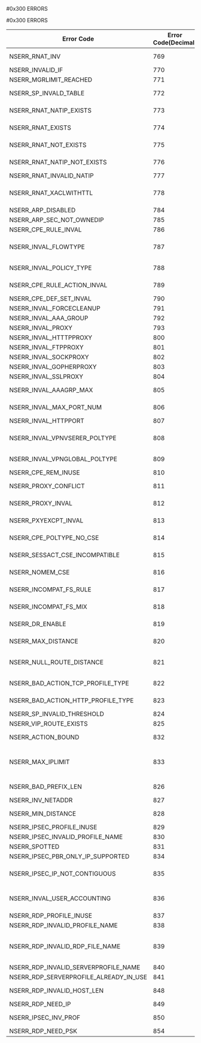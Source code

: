 #0x300 ERRORS

#0x300 ERRORS



<table><thead><tr><th>Error Code</th><th>Error Code(Decimal)</th><th>Error Code(Hex)</th><th>Error Message</th></tr></thead><tbody><tr><td>NSERR_RNAT_INV</td><td>769</td><td>0x301</td><td>Reverse NAT not applicable for default route.</td><tr><tr><td>NSERR_INVALID_IF</td><td>770</td><td>0x302</td><td>Invalid interface name/number.</td><tr><tr><td>NSERR_MGRLIMIT_REACHED</td><td>771</td><td>0x303</td><td>Maximum manager limit reached.</td><tr><tr><td>NSERR_SP_INVALD_TABLE</td><td>772</td><td>0x304</td><td>SP table entries should be in increasing order.</td><tr><tr><td>NSERR_RNAT_NATIP_EXISTS</td><td>773</td><td>0x305</td><td>RNAT to the target network with specified NAT IP already exists.</td><tr><tr><td>NSERR_RNAT_EXISTS</td><td>774</td><td>0x306</td><td>RNAT to the target network already exists.</td><tr><tr><td>NSERR_RNAT_NOT_EXISTS</td><td>775</td><td>0x307</td><td>RNAT to the target network does not exist.</td><tr><tr><td>NSERR_RNAT_NATIP_NOT_EXISTS</td><td>776</td><td>0x308</td><td>RNAT to the target network with specified NAT IP doesnt exist.</td><tr><tr><td>NSERR_RNAT_INVALID_NATIP</td><td>777</td><td>0x309</td><td>NAT IP is not valid.</td><tr><tr><td>NSERR_RNAT_XACLWITHTTL</td><td>778</td><td>0x30a</td><td>Acl with ttl can not be used in RNAT/RNAT6/ForwardingSession/LSN rule.</td><tr><tr><td>NSERR_ARP_DISABLED</td><td>784</td><td>0x310</td><td>IP has arp disabled.</td><tr><tr><td>NSERR_ARP_SEC_NOT_OWNEDIP</td><td>785</td><td>0x311</td><td>Secondary can not arp for this IP.</td><tr><tr><td>NSERR_CPE_RULE_INVAL</td><td>786</td><td>0x312</td><td>Invalid rule.</td><tr><tr><td>NSERR_INVAL_FLOWTYPE</td><td>787</td><td>0x313</td><td>Only authorization, audit, VPN session and traffic policies can be bound to aaa user or group.</td><tr><tr><td>NSERR_INVAL_POLICY_TYPE</td><td>788</td><td>0x314</td><td>Response rule is invalid in an authorization policy.</td><tr><tr><td>NSERR_CPE_RULE_ACTION_INVAL</td><td>789</td><td>0x315</td><td>Request action is valid only for request rule.</td><tr><tr><td>NSERR_CPE_DEF_SET_INVAL</td><td>790</td><td>0x316</td><td>Default policy cannot be set.</td><tr><tr><td>NSERR_INVAL_FORCECLEANUP</td><td>791</td><td>0x317</td><td>Invalid forcecleanup value.</td><tr><tr><td>NSERR_INVAL_AAA_GROUP</td><td>792</td><td>0x318</td><td>Invalid authorizationgroup value.</td><tr><tr><td>NSERR_INVAL_PROXY</td><td>793</td><td>0x319</td><td>Invalid allprotocolproxy value.</td><tr><tr><td>NSERR_INVAL_HTTTPPROXY</td><td>800</td><td>0x320</td><td>Invalid HTTP proxy value.</td><tr><tr><td>NSERR_INVAL_FTPPROXY</td><td>801</td><td>0x321</td><td>Invalid FTP proxy value.</td><tr><tr><td>NSERR_INVAL_SOCKPROXY</td><td>802</td><td>0x322</td><td>Invalid SOCKS proxy value.</td><tr><tr><td>NSERR_INVAL_GOPHERPROXY</td><td>803</td><td>0x323</td><td>Invalid GOPHER proxy value.</td><tr><tr><td>NSERR_INVAL_SSLPROXY</td><td>804</td><td>0x324</td><td>Invalid SSL proxy value.</td><tr><tr><td>NSERR_INVAL_AAAGRP_MAX</td><td>805</td><td>0x325</td><td>Max 5 groups can be specified in authorizationgroup.</td><tr><tr><td>NSERR_INVAL_MAX_PORT_NUM</td><td>806</td><td>0x326</td><td>Maximum 16 ports can be specified in httpport.</td><tr><tr><td>NSERR_INVAL_HTTPPORT</td><td>807</td><td>0x327</td><td>Invalid port.</td><tr><tr><td>NSERR_INVAL_VPNVSERER_POLTYPE</td><td>808</td><td>0x328</td><td>Only authentication and traffic policies can be bound to a VPN vserver.</td><tr><tr><td>NSERR_INVAL_VPNGLOBAL_POLTYPE</td><td>809</td><td>0x329</td><td>Only authentication and traffic policies can be bound to VPN global.</td><tr><tr><td>NSERR_CPE_REM_INUSE</td><td>810</td><td>0x32a</td><td>Bound policy cannot be removed.</td><tr><tr><td>NSERR_PROXY_CONFLICT</td><td>811</td><td>0x32b</td><td>Proxy server for all protocols already configured.</td><tr><tr><td>NSERR_PROXY_INVAL</td><td>812</td><td>0x32c</td><td>Domain names allowed only if proxy type is browser</td><tr><tr><td>NSERR_PXYEXCPT_INVAL</td><td>813</td><td>0x32d</td><td>Proxy exception allowed only if proxy type is browser</td><tr><tr><td>NSERR_CPE_POLTYPE_NO_CSE</td><td>814</td><td>0x32e</td><td>Policy type does not support client security expressions in rule</td><tr><tr><td>NSERR_SESSACT_CSE_INCOMPATIBLE</td><td>815</td><td>0x32f</td><td>Session action and rule are incompatible</td><tr><tr><td>NSERR_NOMEM_CSE</td><td>816</td><td>0x330</td><td>Not enough memory while adding client security expressions</td><tr><tr><td>NSERR_INCOMPAT_FS_RULE</td><td>817</td><td>0x331</td><td>File system expressions supported in authorization policy only</td><tr><tr><td>NSERR_INCOMPAT_FS_MIX</td><td>818</td><td>0x332</td><td>Incompatible expressions mixed with file system expressions in rule</td><tr><tr><td>NSERR_DR_ENABLE</td><td>819</td><td>0x333</td><td>Dynamic routing can be enabled on only one IP per subnet</td><tr><tr><td>NSERR_MAX_DISTANCE</td><td>820</td><td>0x334</td><td>Only null interface routes can have distance equal to 255</td><tr><tr><td>NSERR_NULL_ROUTE_DISTANCE</td><td>821</td><td>0x335</td><td>It is not possible to set the administrative distance/cost metric for a null interface route</td><tr><tr><td>NSERR_BAD_ACTION_TCP_PROFILE_TYPE</td><td>822</td><td>0x336</td><td>TCP profile cannot be set to this service type</td><tr><tr><td>NSERR_BAD_ACTION_HTTP_PROFILE_TYPE</td><td>823</td><td>0x337</td><td>HTTP profile cannot be set to this service type</td><tr><tr><td>NSERR_SP_INVALID_THRESHOLD</td><td>824</td><td>0x338</td><td>Invalid base threshold value</td><tr><tr><td>NSERR_VIP_ROUTE_EXISTS</td><td>825</td><td>0x339</td><td>VIP exists for this host route</td><tr><tr><td>NSERR_ACTION_BOUND</td><td>832</td><td>0x340</td><td>Action bound to policy can not be deleted.</td><tr><tr><td>NSERR_MAX_IPLIMIT</td><td>833</td><td>0x341</td><td>Maximum limit for bound IP to this resource record reached, remaining IPs destined for this resource record will be discarded.</td><tr><tr><td>NSERR_BAD_PREFIX_LEN</td><td>826</td><td>0x33a</td><td>Invalid rnat/lsn network prefix len it must be 0-128</td><tr><tr><td>NSERR_INV_NETADDR</td><td>827</td><td>0x33b</td><td>Invalid IPv6 network address</td><tr><tr><td>NSERR_MIN_DISTANCE</td><td>828</td><td>0x33c</td><td>Static route cannot have distance less than 1</td><tr><tr><td>NSERR_IPSEC_PROFILE_INUSE</td><td>829</td><td>0x33d</td><td>Profile is in use by an ip tunnel.</td><tr><tr><td>NSERR_IPSEC_INVALID_PROFILE_NAME</td><td>830</td><td>0x33e</td><td>Invalid profile name.</td><tr><tr><td>NSERR_SPOTTED</td><td>831</td><td>0x33f</td><td>Spotted IP cannot be used here</td><tr><tr><td>NSERR_IPSEC_PBR_ONLY_IP_SUPPORTED</td><td>834</td><td>0x342</td><td>Only IP range is supported</td><tr><tr><td>NSERR_IPSEC_IP_NOT_CONTIGUOUS</td><td>835</td><td>0x343</td><td>Invalid IP range. The IP range does not cover all the IPs for a given subnet mask</td><tr><tr><td>NSERR_INVAL_USER_ACCOUNTING</td><td>836</td><td>0x344</td><td>Invalid userAccounting value. userAccounting value must be a radiusPolicy.</td><tr><tr><td>NSERR_RDP_PROFILE_INUSE</td><td>837</td><td>0x345</td><td>Profile is in use.</td><tr><tr><td>NSERR_RDP_INVALID_PROFILE_NAME</td><td>838</td><td>0x346</td><td>Invalid profile name.</td><tr><tr><td>NSERR_RDP_INVALID_RDP_FILE_NAME</td><td>839</td><td>0x347</td><td>RDP file name should have .rdp extension and some special characters for RDP file name are not supported.</td><tr><tr><td>NSERR_RDP_INVALID_SERVERPROFILE_NAME</td><td>840</td><td>0x348</td><td>Invalid server profile name.</td><tr><tr><td>NSERR_RDP_SERVERPROFILE_ALREADY_IN_USE</td><td>841</td><td>0x349</td><td>Server profile is already in use.</td><tr><tr><td>NSERR_RDP_INVALID_HOST_LEN</td><td>848</td><td>0x350</td><td>Invalid Host length. Atleast 3 characters expected</td><tr><tr><td>NSERR_RDP_NEED_IP</td><td>849</td><td>0x351</td><td>RDP IP is needed</td><tr><tr><td>NSERR_IPSEC_INV_PROF</td><td>850</td><td>0x352</td><td>For IPSEC tunnels, profile name cannot be none</td><tr><tr><td>NSERR_RDP_NEED_PSK</td><td>854</td><td>0x356</td><td>PSK is needed</td><tr></tbody></table>
